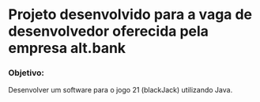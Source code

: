 # Projeto desenvolvido para a vaga de desenvolvedor oferecida pela empresa alt.bank

### Objetivo:
Desenvolver um software para o jogo 21 (blackJack) utilizando Java.
